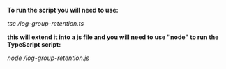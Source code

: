 **To run the script you will need to use:**

_tsc /log-group-retention.ts_

**this will extend it into a js file and you will need to use "node" to run the TypeScript script:**

_node /log-group-retention.js_
